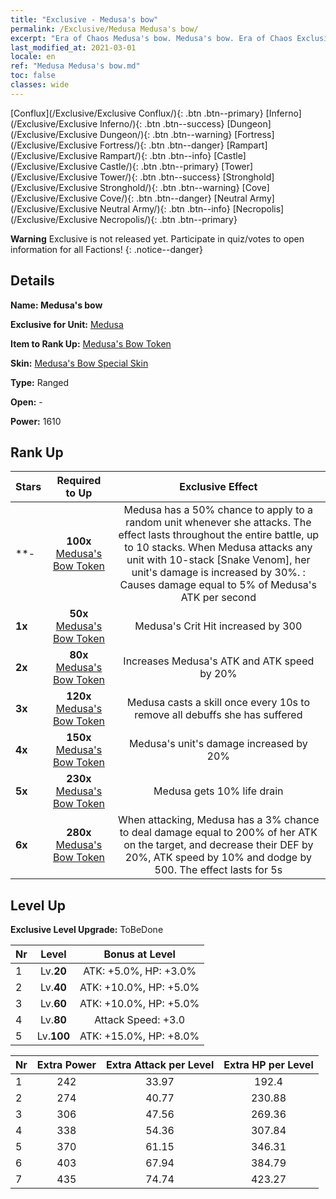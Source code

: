 ```yaml
---
title: "Exclusive - Medusa's bow"
permalink: /Exclusive/Medusa Medusa's bow/
excerpt: "Era of Chaos Medusa's bow. Medusa's bow. Era of Chaos Exclusive Medusa's bow. Medusa Exclusive."
last_modified_at: 2021-03-01
locale: en
ref: "Medusa Medusa's bow.md"
toc: false
classes: wide
---
```

 [Conflux](/Exclusive/Exclusive Conflux/){: .btn .btn--primary} [Inferno](/Exclusive/Exclusive Inferno/){: .btn .btn--success} [Dungeon](/Exclusive/Exclusive Dungeon/){: .btn .btn--warning} [Fortress](/Exclusive/Exclusive Fortress/){: .btn .btn--danger} [Rampart](/Exclusive/Exclusive Rampart/){: .btn .btn--info} [Castle](/Exclusive/Exclusive Castle/){: .btn .btn--primary} [Tower](/Exclusive/Exclusive Tower/){: .btn .btn--success} [Stronghold](/Exclusive/Exclusive Stronghold/){: .btn .btn--warning} [Cove](/Exclusive/Exclusive Cove/){: .btn .btn--danger} [Neutral Army](/Exclusive/Exclusive Neutral Army/){: .btn .btn--info} [Necropolis](/Exclusive/Exclusive Necropolis/){: .btn .btn--primary} 

**Warning** Exclusive is not released yet. Participate in quiz/votes to open information for all Factions!
{: .notice--danger}

## Details
 **Name: Medusa's bow** 

 **Exclusive for Unit:** [Medusa](/units/Medusa/) 

 **Item to Rank Up:** [Medusa's Bow Token](/Items/con_101/)

 **Skin:** [Medusa's Bow Special Skin](/Items/con_495/)

 **Type:** Ranged

 **Open:** -

 **Power:** 1610

## Rank Up
  |     Stars    |  Required to Up | Exclusive Effect | 
  |:-------------|:---------------:|:---------------:|
  | **- | **100x** [Medusa's Bow Token](/Items/con_101/) | Medusa has a 50% chance to apply <Snake Venom> to a random unit whenever she attacks. The effect lasts throughout the entire battle, up to 10 stacks. When Medusa attacks any unit with 10-stack [Snake Venom], her unit's damage is increased by 30%. <Snake Venom>: Causes damage equal to 5% of Medusa's ATK per second |
  | **1x** <i class="fas fa-star"/> | **50x** [Medusa's Bow Token](/Items/con_101/) | Medusa's Crit Hit increased by 300 |
  | **2x** <i class="fas fa-star"/> | **80x** [Medusa's Bow Token](/Items/con_101/) | Increases Medusa's ATK and ATK speed by 20% |
  | **3x** <i class="fas fa-star"/> | **120x** [Medusa's Bow Token](/Items/con_101/) | <Slough> Medusa casts a skill once every 10s to remove all debuffs she has suffered |
  | **4x** <i class="fas fa-star"/> | **150x** [Medusa's Bow Token](/Items/con_101/) | Medusa's unit's damage increased by 20% |
  | **5x** <i class="fas fa-star"/> | **230x** [Medusa's Bow Token](/Items/con_101/) | Medusa gets 10% life drain |
  | **6x** <i class="fas fa-star"/> | **280x** [Medusa's Bow Token](/Items/con_101/) | <Throat Seal> When attacking, Medusa has a 3% chance to deal damage equal to 200% of her ATK on the target, and decrease their DEF by 20%, ATK speed by 10% and dodge by 500. The effect lasts for 5s |


## Level Up
 **Exclusive Level Upgrade:** ToBeDone

  |  Nr  |   Level  | Bonus at Level |
  |:-----|:--------:|:--------------:|
  | 1 | Lv.**20** | ATK: +5.0%, HP: +3.0% |
  | 2 | Lv.**40** | ATK: +10.0%, HP: +5.0% |
  | 3 | Lv.**60** | ATK: +10.0%, HP: +5.0% |
  | 4 | Lv.**80** | Attack Speed: +3.0 |
  | 5 | Lv.**100** | ATK: +15.0%, HP: +8.0% |


  |  Nr  |  Extra Power | Extra Attack per Level | Extra HP per Level |
  |:-----|:--------:|:--------:|:--------:|
  | 1 | 242 | 33.97 | 192.4 |
  | 2 | 274 | 40.77 | 230.88 |
  | 3 | 306 | 47.56 | 269.36 |
  | 4 | 338 | 54.36 | 307.84 |
  | 5 | 370 | 61.15 | 346.31 |
  | 6 | 403 | 67.94 | 384.79 |
  | 7 | 435 | 74.74 | 423.27 |


